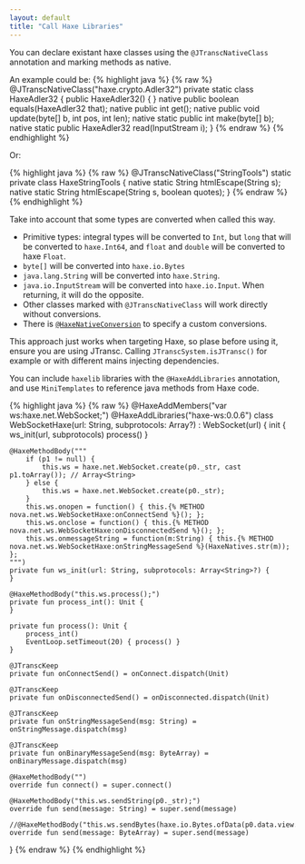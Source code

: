 ```yaml
---
layout: default
title: "Call Haxe Libraries"
---
```


You can declare existant haxe classes using the `@JTranscNativeClass` annotation and marking methods as native.

An example could be:
{% highlight java %}
{% raw %}
@JTranscNativeClass("haxe.crypto.Adler32")
private static class HaxeAdler32 {
	public HaxeAdler32() { }
	native public boolean equals(HaxeAdler32 that);
	native public int get();
	native public void update(byte[] b, int pos, int len);
	native static public int make(byte[] b);
	native static public HaxeAdler32 read(InputStream i);
}
{% endraw %}
{% endhighlight %}

Or:

{% highlight java %}
{% raw %}
@JTranscNativeClass("StringTools")
static private class HaxeStringTools {
	native static String htmlEscape(String s);
	native static String htmlEscape(String s, boolean quotes);
}
{% endraw %}
{% endhighlight %}

Take into account that some types are converted when called this way.

* Primitive types: integral types will be converted to `Int`, but `long` that will be converted to `haxe.Int64`, and `float` and `double` will be converted to haxe `Float`.
* `byte[]` will be converted into `haxe.io.Bytes`
* `java.lang.String` will be converted into `haxe.String`.
* `java.io.InputStream` will be converted into `haxe.io.Input`. When returning, it will do the opposite.
* Other classes marked with `@JTranscNativeClass` will work directly without conversions.
* There is [`@HaxeNativeConversion`](JTransc-Annotations#haxe-specific) to specify a custom conversions.

This approach just works when targeting Haxe, so plase before using it, ensure you are using JTransc. Calling `JTranscSystem.isJTransc()` for example or with different mains injecting dependencies.

You can include `haxelib` libraries with the `@HaxeAddLibraries` annotation, and use `MiniTemplates` to reference java methods from Haxe code.

{% highlight java %}
{% raw %}
@HaxeAddMembers("var ws:haxe.net.WebSocket;")
@HaxeAddLibraries("haxe-ws:0.0.6")
class WebSocketHaxe(url: String, subprotocols: Array<String>?) : WebSocket(url) {
	init {
		ws_init(url, subprotocols)
		process()
	}

	@HaxeMethodBody("""
		if (p1 != null) {
			this.ws = haxe.net.WebSocket.create(p0._str, cast p1.toArray()); // Array<String>
		} else {
			this.ws = haxe.net.WebSocket.create(p0._str);
		}
		this.ws.onopen = function() { this.{% METHOD nova.net.ws.WebSocketHaxe:onConnectSend %}(); };
		this.ws.onclose = function() { this.{% METHOD nova.net.ws.WebSocketHaxe:onDisconnectedSend %}(); };
		this.ws.onmessageString = function(m:String) { this.{% METHOD nova.net.ws.WebSocketHaxe:onStringMessageSend %}(HaxeNatives.str(m)); };
	""")
	private fun ws_init(url: String, subprotocols: Array<String>?) {
	}

	@HaxeMethodBody("this.ws.process();")
	private fun process_int(): Unit {
	}

	private fun process(): Unit {
		process_int()
		EventLoop.setTimeout(20) { process() }
	}

	@JTranscKeep
	private fun onConnectSend() = onConnect.dispatch(Unit)

	@JTranscKeep
	private fun onDisconnectedSend() = onDisconnected.dispatch(Unit)

	@JTranscKeep
	private fun onStringMessageSend(msg: String) = onStringMessage.dispatch(msg)

	@JTranscKeep
	private fun onBinaryMessageSend(msg: ByteArray) = onBinaryMessage.dispatch(msg)

	@HaxeMethodBody("")
	override fun connect() = super.connect()

	@HaxeMethodBody("this.ws.sendString(p0._str);")
	override fun send(message: String) = super.send(message)

	//@HaxeMethodBody("this.ws.sendBytes(haxe.io.Bytes.ofData(p0.data.view.getData()));")
	override fun send(message: ByteArray) = super.send(message)
}
{% endraw %}
{% endhighlight %}
